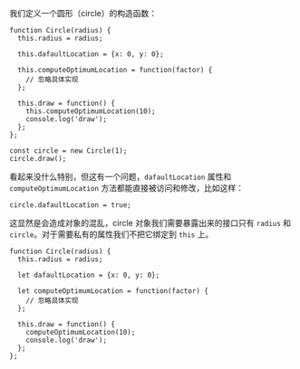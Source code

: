 我们定义一个圆形（circle）的构造函数：

```
function Circle(radius) {
  this.radius = radius;

  this.dafaultLocation = {x: 0, y: 0};

  this.computeOptimumLocation = function(factor) {
    // 忽略具体实现
  };

  this.draw = function() {
    this.computeOptimumLocation(10);
    console.log('draw');
  };
};

const circle = new Circle(1);
circle.draw();
```

看起来没什么特别，但这有一个问题，``dafaultLocation`` 属性和 ``computeOptimumLocation`` 方法都能直接被访问和修改，比如这样：
```
circle.dafaultLocation = true;
``` 
这显然是会造成对象的混乱，circle 对象我们需要暴露出来的接口只有 ``radius`` 和  ``circle``。对于需要私有的属性我们不把它绑定到 ``this`` 上。

```
function Circle(radius) {
  this.radius = radius;

  let dafaultLocation = {x: 0, y: 0};

  let computeOptimumLocation = function(factor) {
    // 忽略具体实现
  };

  this.draw = function() {
    computeOptimumLocation(10);
    console.log('draw');
  };
};
```
